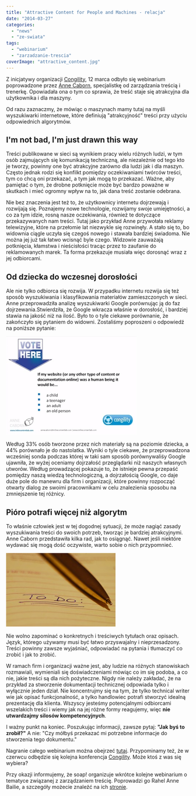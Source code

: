 ```yaml
---
title: "Attractive Content for People and Machines - relacja"
date: "2014-03-27"
categories: 
  - "news"
  - "ze-swiata"
tags: 
  - "webinarium"
  - "zarzadzanie-trescia"
coverImage: "attractive_content.jpg"
---
```


Z inicjatywy organizacji [Congility](http://www.congility.com/ "Congility"), 12 marca odbyło się webinarium poprowadzone przez [Anne Caborn](http://www.inthecontentlab.com/about/ "Anne Caborn"), specjalistkę od zarządzania treścią i trenerkę. Opowiadała ona o tym co sprawia, że treść staje się atrakcyjna dla użytkownika i dla maszyny.

Od razu zaznaczmy, że mówiąc o maszynach mamy tutaj na myśli wyszukiwarki internetowe, które definiują "atrakcyjność" treści przy użyciu odpowiednich algorytmów.

## I'm not bad, I'm just drawn this way

Treści publikowane w sieci są wynikiem pracy wielu różnych ludzi, w tym osób zajmujących się komunikacją techniczną, ale niezależnie od tego kto je tworzy, powinny one być atrakcyjne zarówno dla ludzi jak i dla maszyn. Często jednak rodzi się konfilkt pomiędzy oczekiwaniami twórców treści, tym co chcą oni przekazać, a tym jak mogą to przekazać. Ważne, aby pamiętać o tym, że drobne potknięcie może być bardzo poważne w skutkach i mieć ogromny wpływ na to, jak dana treść zostanie odebrana.

Nie bez znaczenia jest też to, że użytkownicy internetu dojrzewają i rozwijają się. Poznajemy nowe technologie, rozwijamy swoje umiejętności, a co za tym idzie, rosną nasze oczekiwania, również te dotyczące przekazywanych nam treści. Tutaj jako przykład Anne przywołała reklamy telewizyjne, które na przełomie lat niezwykle się rozwinęły. A stało się to, bo widownia ciągle uczyła się czegoś nowego i stawała bardziej świadoma. Nie można jej już tak łatwo wcisnąć byle czego. Widzowie zauważają potknięcia, kłamstwa i nieścisłości tracąc przez to zaufanie do reklamowanych marek. Ta forma przekazuje musiała więc dorosnąć wraz z jej odbiorcami.

## Od dziecka do wczesnej dorosłości

Ale nie tylko odbiorca się rozwija. W przypadku internetu rozwija się też sposób wyszukiwania i klasyfikowania materiałów zamieszczonych w sieci. Anne przeprowadziła analizę wyszukiwarki Google porównując ją do faz dojrzewania.Stwierdziła, że Google wkracza właśnie w dorosłość, i bardziej stawia na jakość niż na ilość. Było to o tyle ciekawe porównanie, że zakończyło się pytaniem do widowni. Zostaliśmy poproszeni o odpowiedź na poniższe pytanie:

[![webinarium-vote](images/webinarium-vote.png)](http://techwriter.pl/wp-content/uploads/2014/03/webinarium-vote.png)

Według 33% osób tworzone przez nich materiały są na poziomie dziecka, a 44% porównało je do nastolatka. Wyniki o tyle ciekawe, że przeprowadzona wcześniej sonda podczas której w taki sam sposób porównywaliśy Google ujawniła, że wyżej oceniamy dojrzałość przeglądarki niż naszych własnych utworów. Według prowadzącej pokazuje to, że istnieje pewna przepaść pomiędzy naszą wiedzą technologiczną, a dojrzałością Google, co daje duże pole do manewru dla firm i organizacji, które powinny rozpocząć otwarty dialog ze swoimi pracownikami w celu znalezienia sposobu na zmniejszenie tej różnicy.

## Pióro potrafi więcej niż algorytm

To właśnie człowiek jest w tej dogodnej sytuacji, że może nagiąć zasady wyszukiwania treści do swoich potrzeb, tworząc je bardziej atrakcyjnymi. Anne Caborn przedstawiła kilka rad, jak to osiągnąć. Nawet jeśli niektóre wydawać się mogą dość oczywiste, warto sobie o nich przypomnieć.

![to_do](images/to_do-300x201.jpg)

Nie wolno zapominać o konkretnych i treściwych tytułach oraz opisach. Język, którego używamy musi być łatwo przyswajalny i nieprzesadzony. Treści powinny zawsze wyjaśniać, odpowiadać na pytania i tłumaczyć co zrobić i jak to zrobić.

W ramach firm i organizacji ważne jest, aby ludzie na różnych stanowiskach rozmawiali, wymieniali się doświadczeniami mówiąc co im się podoba, a co nie, jakie treści są dla nich pożyteczne. Nigdy nie należy zakładać, że na przykład za stworzenie dokumentacji technicznej odpowiada tylko i wyłącznie jeden dział. Nie koncentrujmy się na tym, że tylko technical writer wie jak opisać funkcjonalność, a tylko handlowiec potrafi stworzyć idealną prezentację dla klienta. Wszyscy jesteśmy potencjalnymi odbiorcami wszelakich treści i wiemy jak na jej różne formy reagujemy, więc **nie utwardzajmy silosów kompetencyjnych**.

I ważny punkt na koniec. Poszukując informacji, zawsze pytaj: **"Jak byś to zrobił?"** A nie: "Czy mółbyś przekazać mi potrzebne informacje do stworzenia tego dokumentu."

Nagranie całego webinarium można obejrzeć [tutaj](https://www.youtube.com/watch?v=bm8784PN17M&feature=youtu.be). Przypominamy też, że w czerwcu odbędzie się kolejna konferencja [Congility](http://www.congility.com/congility-2014/). Może ktoś z was się wybiera?

Przy okazji informujemy, że soap! organizuje wkrótce kolejne webinarium o tematyce związanej z zarządzaniem treścię. Poprowadzi go Rahel Anne Bailie, a szczegóły możecie znaleźć na ich [stronie](http://www.soapconf.com/dont-miss-webinar/).
